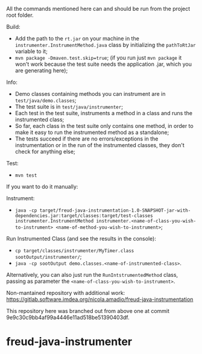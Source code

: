 All the commands mentioned here can and should be run from the project root folder.

Build:
- Add the path to the `rt.jar` on your machine in the `instrumenter.InstrumentMethod.java` class by initializing the `pathToRtJar` variable to it;
- `mvn package -Dmaven.test.skip=true`; (if you run just `mvn package` it won't work because the test suite needs the application .jar, which you are generating here);
  
Info:
- Demo classes containing methods you can instrument are in `test/java/demo.classes`;
- The test suite is in `test/java/instrumenter`;
- Each test in the test suite, instruments a method in a class and runs the instrumented class;
- So far, each class in the test suite only contains one method, in order to make it easy to run the instrumented method as a standalone;
- The tests succeed if there are no errors/exceptions in the instrumentation or in the run of the instrumented classes, they don't check for anything else;

Test:
- `mvn test`

If you want to do it manually:

Instrument:
- `java -cp target/freud-java-instrumentation-1.0-SNAPSHOT-jar-with-dependencies.jar:target/classes:target/test-classes instrumenter.InstrumentMethod instrumenter.<name-of-class-you-wish-to-instrument> <name-of-method-you-wish-to-instrument>`;
  
Run Instrumented Class (and see the results in the console):
- `cp target/classes/instrumenter/MyTimer.class sootOutput/instrumenter/`;
- `java -cp sootOutput demo.classes.<name-of-instrumented-class>`.

Alternatively, you can also just run the `RunIntstrumentedMethod` class, passing as parameter the `<name-of-class-you-wish-to-instrument>`.

Non-mantained repository with additional work: https://gitlab.software.imdea.org/nicola.amadio/freud-java-instrumentation

This repository here was branched out from above one at commit 9e9c30c9bb4af99a4446e11ad518be51390403df.

# freud-java-instrumenter
